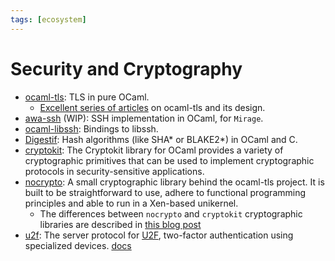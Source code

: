```yaml
---
tags: [ecosystem]
---
```


# Security and Cryptography

* [ocaml-tls](https://github.com/mirleft/ocaml-tls): TLS in pure OCaml.
  * [Excellent series of articles](https://mirage.io/blog/introducing-ocaml-tls)
  on ocaml-tls and its design.
* [awa-ssh](https://github.com/haesbaert/awa-ssh) (WIP):
SSH implementation in OCaml, for `Mirage`.
* [ocaml-libssh](https://github.com/fxfactorial/ocaml-libssh):
Bindings to libssh.
* [Digestif](https://github.com/mirage/digestif): Hash algorithms (like SHA* or BLAKE2*) in OCaml and C.
* [cryptokit](https://github.com/xavierleroy/cryptokit): The Cryptokit library for OCaml provides a variety of cryptographic primitives that can be used to implement cryptographic protocols in security-sensitive applications.
* [nocrypto](https://github.com/mirleft/ocaml-nocrypto): A small cryptographic library behind the ocaml-tls project. It is built to be straightforward to use, adhere to functional programming principles and able to run in a Xen-based unikernel.
  * The differences between `nocrypto` and `cryptokit` cryptographic libraries are described in [this blog post](https://mirage.io/blog/introducing-nocrypto)
* [u2f](https://github.com/roburio/u2f):
The server protocol for [U2F](https://fidoalliance.org/specs/fido-u2f-v1.2-ps-20170411/),
two-factor authentication using specialized devices.
[docs](https://roburio.github.io/u2f/doc)
